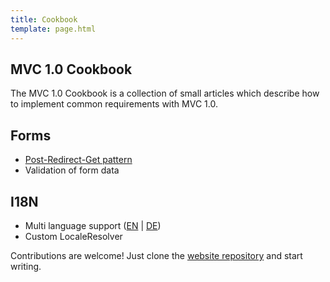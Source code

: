 ```yaml
---
title: Cookbook
template: page.html
---
```


## MVC 1.0 Cookbook

The MVC 1.0 Cookbook is a collection of small articles which describe how 
to implement common requirements with MVC 1.0.

## Forms
* [Post-Redirect-Get pattern](prg.html)
* Validation of form data
  
## I18N
* Multi language support ([EN](multilang_en.html) | [DE](multilang_de.html))
* Custom LocaleResolver

  
Contributions are welcome! Just clone the 
[website repository](https://github.com/mvc-spec/www.mvc-spec.org) and start writing.